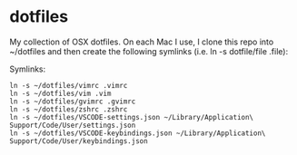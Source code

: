 # dotfiles

My collection of OSX dotfiles.  On each Mac I use, I clone this repo into ~/dotfiles and then create the following symlinks (i.e. ln -s dotfile/file .file):

Symlinks:

```
ln -s ~/dotfiles/vimrc .vimrc
ln -s ~/dotfiles/vim .vim
ln -s ~/dotfiles/gvimrc .gvimrc
ln -s ~/dotfiles/zshrc .zshrc
ln -s ~/dotfiles/VSCODE-settings.json ~/Library/Application\ Support/Code/User/settings.json
ln -s ~/dotfiles/VSCODE-keybindings.json ~/Library/Application\ Support/Code/User/keybindings.json

```
